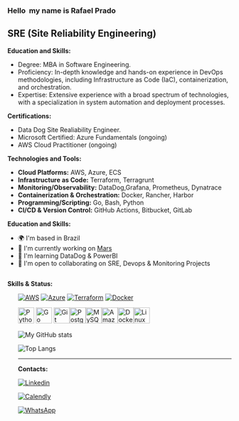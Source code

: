 ### Hello <img src="https://user-images.githubusercontent.com/18350557/176309783-0785949b-9127-417c-8b55-ab5a4333674e.gif" alt="" style="max-width: 100%; display: inline-block;" data-target="animated-image.originalImage"> my name is Rafael Prado


<div dir="auto"><h2 class="heading-element" dir="auto">SRE (Site Reliability Engineering)</h2></div>

<p dir="auto"><strong>Education and Skills:</strong></p>
<ul dir="auto">

<li>Degree: MBA in Software Engineering.</li>

<li>Proficiency: In-depth knowledge and hands-on experience in DevOps methodologies, including Infrastructure as Code (IaC), containerization, and orchestration.</li>

<li>Expertise: Extensive experience with a broad spectrum of technologies, with a specialization in system automation and deployment processes.</li>
</ul>

<p dir="auto"><strong>Certifications:</strong></p>
<ul dir="auto">

<li>Data Dog Site Realiability Engineer.</li>

<li>Microsoft Certified: Azure Fundamentals (ongoing)</li>

<li>AWS Cloud Practitioner (ongoing)</li>
</ul>

<p dir="auto"><strong>Technologies and Tools:</strong></p>
<ul dir="auto">
<li><strong>Cloud Platforms:</strong> AWS, Azure, ECS</li>
<li><strong>Infrastructure as Code:</strong> Terraform, Terragrunt</li>
<li><strong>Monitoring/Observability:</strong> DataDog,Grafana, Prometheus, Dynatrace</li>
<li><strong>Containerization &amp; Orchestration:</strong> Docker, Rancher, Harbor</li>
<li><strong>Programming/Scripting:</strong> Go, Bash, Python</li>
<li><strong>CI/CD &amp; Version Control:</strong> GitHub Actions, Bitbucket, GitLab</li>
</ul>

<p dir="auto"><strong>Education and Skills:</strong></p>
<ul dir="auto">
<li>🌍  I'm based in Brazil</li>
<li>🚀  I'm currently working on <a href="https://www.mars.com/" rel="nofollow">Mars</a></li>
<li>🧠  I'm learning DataDog &amp; PowerBI</li>
<li>🤝  I'm open to collaborating on SRE, Devops &amp; Monitoring Projects</li>
</ul>

<div dir="auto"><h2 class="heading-element" dir="auto"></div>
<p dir="auto"><strong>Skills  & Status:</strong></p>
<ul dir="auto">

<p dir="auto"><a target="_blank" rel="noopener noreferrer nofollow" href="https://camo.githubusercontent.com/5680b639ebed051383abea5833d68e1d9f48937f6c4c55ee9de4a1188da93882/68747470733a2f2f696d672e736869656c64732e696f2f62616467652f4157532d4646393930303f7374796c653d666f722d7468652d6261646765266c6f676f3d616d617a6f6e617773266c6f676f436f6c6f723d7768697465"><img src="https://camo.githubusercontent.com/5680b639ebed051383abea5833d68e1d9f48937f6c4c55ee9de4a1188da93882/68747470733a2f2f696d672e736869656c64732e696f2f62616467652f4157532d4646393930303f7374796c653d666f722d7468652d6261646765266c6f676f3d616d617a6f6e617773266c6f676f436f6c6f723d7768697465" alt="AWS" data-canonical-src="https://img.shields.io/badge/AWS-FF9900?style=for-the-badge&amp;logo=amazonaws&amp;logoColor=white" style="max-width: 100%;"></a>
<a target="_blank" rel="noopener noreferrer nofollow" href="https://camo.githubusercontent.com/eb0e9a836eb4a7ad0fb0c4456b874efaa6f77a2f7ff0266ada9996744477c361/68747470733a2f2f696d672e736869656c64732e696f2f62616467652f417a7572652d3030383944363f7374796c653d666f722d7468652d6261646765266c6f676f3d6d6963726f736f6674617a757265266c6f676f436f6c6f723d7768697465"><img src="https://camo.githubusercontent.com/eb0e9a836eb4a7ad0fb0c4456b874efaa6f77a2f7ff0266ada9996744477c361/68747470733a2f2f696d672e736869656c64732e696f2f62616467652f417a7572652d3030383944363f7374796c653d666f722d7468652d6261646765266c6f676f3d6d6963726f736f6674617a757265266c6f676f436f6c6f723d7768697465" alt="Azure" data-canonical-src="https://img.shields.io/badge/Azure-0089D6?style=for-the-badge&amp;logo=microsoftazure&amp;logoColor=white" style="max-width: 100%;"></a>
<a target="_blank" rel="noopener noreferrer nofollow" href="https://camo.githubusercontent.com/dcadbe95e57f38dabfd79f40fc2d5255ee823b713c670dfb07bba34adce05069/68747470733a2f2f696d672e736869656c64732e696f2f62616467652f5465727261666f726d2d3632334345343f7374796c653d666f722d7468652d6261646765266c6f676f3d7465727261666f726d266c6f676f436f6c6f723d7768697465"><img src="https://camo.githubusercontent.com/dcadbe95e57f38dabfd79f40fc2d5255ee823b713c670dfb07bba34adce05069/68747470733a2f2f696d672e736869656c64732e696f2f62616467652f5465727261666f726d2d3632334345343f7374796c653d666f722d7468652d6261646765266c6f676f3d7465727261666f726d266c6f676f436f6c6f723d7768697465" alt="Terraform" data-canonical-src="https://img.shields.io/badge/Terraform-623CE4?style=for-the-badge&amp;logo=terraform&amp;logoColor=white" style="max-width: 100%;"></a>
<a target="_blank" rel="noopener noreferrer nofollow" href="https://camo.githubusercontent.com/cab240f85acd73c8eca7b1f3b8bb06ef0c4357e99f29b0c71f7d6e621909b32c/68747470733a2f2f696d672e736869656c64732e696f2f62616467652f446f636b65722d3234393645443f7374796c653d666f722d7468652d6261646765266c6f676f3d646f636b6572266c6f676f436f6c6f723d7768697465"><img src="https://camo.githubusercontent.com/cab240f85acd73c8eca7b1f3b8bb06ef0c4357e99f29b0c71f7d6e621909b32c/68747470733a2f2f696d672e736869656c64732e696f2f62616467652f446f636b65722d3234393645443f7374796c653d666f722d7468652d6261646765266c6f676f3d646f636b6572266c6f676f436f6c6f723d7768697465" alt="Docker" data-canonical-src="https://img.shields.io/badge/Docker-2496ED?style=for-the-badge&amp;logo=docker&amp;logoColor=white" style="max-width: 100%;"></a></p>

<a href="https://www.python.org/" rel="nofollow"><img src="https://raw.githubusercontent.com/danielcranney/readme-generator/main/public/icons/skills/python-colored.svg" width="36" height="36" alt="Python" style="max-width: 100%;"></a>
<a href="https://go.dev/doc/" rel="nofollow"><img src="https://raw.githubusercontent.com/danielcranney/readme-generator/main/public/icons/skills/go-colored.svg" width="36" height="36" alt="Go" style="max-width: 100%;"></a>
<a href="https://git-scm.com/" rel="nofollow"><img src="https://raw.githubusercontent.com/danielcranney/readme-generator/main/public/icons/skills/git-colored.svg" width="36" height="36" alt="Git" style="max-width: 100%;"></a><a href="https://www.postgresql.org/" rel="nofollow"><img src="https://raw.githubusercontent.com/danielcranney/readme-generator/main/public/icons/skills/postgresql-colored.svg" width="36" height="36" alt="PostgreSQL" style="max-width: 100%;"></a><a href="https://www.mysql.com/" rel="nofollow"><img src="https://raw.githubusercontent.com/danielcranney/readme-generator/main/public/icons/skills/mysql-colored.svg" width="36" height="36" alt="MySQL" style="max-width: 100%;"></a><a href="https://aws.amazon.com" rel="nofollow"><img src="https://raw.githubusercontent.com/danielcranney/readme-generator/main/public/icons/skills/aws-colored.svg" width="36" height="36" alt="Amazon Web Services" style="max-width: 100%;"></a><a href="https://www.docker.com/" rel="nofollow"><img src="https://raw.githubusercontent.com/danielcranney/readme-generator/main/public/icons/skills/docker-colored.svg" width="36" height="36" alt="Docker" style="max-width: 100%;"></a><a href="https://www.linux.org" rel="nofollow"><img src="https://raw.githubusercontent.com/danielcranney/readme-generator/main/public/icons/skills/linux-colored.svg" width="36" height="36" alt="Linux" style="max-width: 100%;"></a>

![My GitHub stats](https://github-readme-stats.vercel.app/api?username=rprado42&theme=algolia&show_icons=true)

![Top Langs](https://github-readme-stats.vercel.app/api/top-langs/?username=rprado42&hide_progress=true)

<hr>

<p dir="auto"><strong>Contacts:</strong></p>


<div class="contatos">

[![Linkedin](https://img.shields.io/badge/LinkedIn-0077B5?style=for-the-badge&logo=linkedin&logoColor=white)](https://www.linkedin.com/in/rsprado/)

[![Calendly](https://img.shields.io/badge/Gmail-D14836?style=for-the-badge&logo=gmail&logoColor=white)](https://calendly.com/rafaelprado-silva42)

[![WhatsApp](https://img.shields.io/badge/WhatsApp-25D366?style=for-the-badge&logo=whatsapp&logoColor=white)](https://api.whatsapp.com/send/?phone=5534992187876&text&type=phone_number&app_absent=0)

</div>
